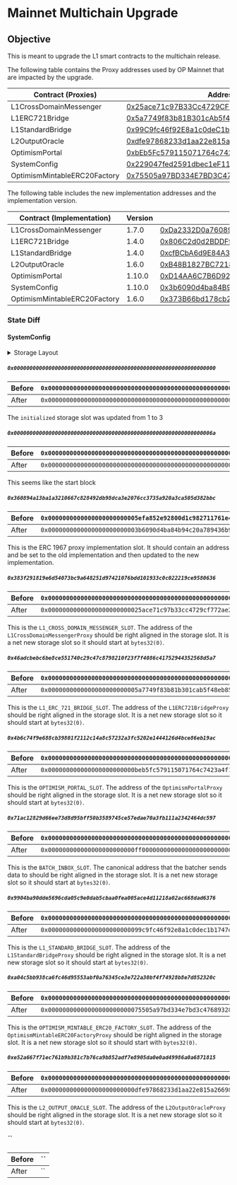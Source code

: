 # Mainnet Multichain Upgrade

## Objective

This is meant to upgrade the L1 smart contracts to the multichain release.

The following table contains the Proxy addresses used by OP Mainnet that are
impacted by the upgrade.

| Contract (Proxies)           | Address                                    |
|------------------------------|--------------------------------------------|
| L1CrossDomainMessenger       | [0x25ace71c97B33Cc4729CF772ae268934F7ab5fA1](https://etherscan.io/address/0x25ace71c97B33Cc4729CF772ae268934F7ab5fA1) |
| L1ERC721Bridge               | [0x5a7749f83b81B301cAb5f48EB8516B986DAef23D](https://etherscan.io/address/0x5a7749f83b81B301cAb5f48EB8516B986DAef23D) |
| L1StandardBridge             | [0x99C9fc46f92E8a1c0deC1b1747d010903E884bE1](https://etherscan.io/address/0x99C9fc46f92E8a1c0deC1b1747d010903E884bE1) |
| L2OutputOracle               | [0xdfe97868233d1aa22e815a266982f2cf17685a27](https://etherscan.io/address/0xdfe97868233d1aa22e815a266982f2cf17685a27) |
| OptimismPortal               | [0xbEb5Fc579115071764c7423A4f12eDde41f106Ed](https://etherscan.io/address/0xbEb5Fc579115071764c7423A4f12eDde41f106Ed) |
| SystemConfig                 | [0x229047fed2591dbec1eF1118d64F7aF3dB9EB290](https://etherscan.io/address/0x229047fed2591dbec1eF1118d64F7aF3dB9EB290) |
| OptimismMintableERC20Factory | [0x75505a97BD334E7BD3C476893285569C4136Fa0F](https://etherscan.io/address/0x75505a97BD334E7BD3C476893285569C4136Fa0F) |


The following table includes the new implementation addresses and the implementation version.

| Contract (Implementation)    | Version | Address                                                                                                               | 
|------------------------------|---------|-----------------------------------------------------------------------------------------------------------------------|
| L1CrossDomainMessenger       | 1.7.0   | [0xDa2332D0a7608919Cd331B1304Cd179129a90495](https://etherscan.io/address/0xDa2332D0a7608919Cd331B1304Cd179129a90495) |
| L1ERC721Bridge               | 1.4.0   | [0x806C2d0d2BDDFf9279CB2A8722F9117f0b0aDE73](https://etherscan.io/address/0x806C2d0d2BDDFf9279CB2A8722F9117f0b0aDE73) |
| L1StandardBridge             | 1.4.0   | [0xcfBCbA6d9E84A3c4FaE0eda9684cE39a09aa2c8A](https://etherscan.io/address/0xcfBCbA6d9E84A3c4FaE0eda9684cE39a09aa2c8A) |
| L2OutputOracle               | 1.6.0   | [0xB48B1827BC7218b1aB7B000b4f0416DF8F14B16A](https://etherscan.io/address/0xB48B1827BC7218b1aB7B000b4f0416DF8F14B16A) |
| OptimismPortal               | 1.10.0  | [0xD14AA6C7B6D92803F3910Ec1DADCCd0757341862](https://etherscan.io/address/0xD14AA6C7B6D92803F3910Ec1DADCCd0757341862) |
| SystemConfig                 | 1.10.0  | [0x3b6090d4ba84B94C20a789436B9010F340AaaC70](https://etherscan.io/address/0x3b6090d4ba84B94C20a789436B9010F340AaaC70) |
| OptimismMintableERC20Factory | 1.6.0   | [0x373B66bd178cb2716D5A9596B1a42Ed39b87A535](https://etherscan.io/address/0x373B66bd178cb2716D5A9596B1a42Ed39b87A535) |

### State Diff

#### SystemConfig

<details>
<summary>Storage Layout</summary>
<br>
```json
{
  "storage": [
    {
      "astId": 29536,
      "contract": "src/L1/SystemConfig.sol:SystemConfig",
      "label": "_initialized",
      "offset": 0,
      "slot": "0",
      "type": "t_uint8"
    },
    {
      "astId": 29539,
      "contract": "src/L1/SystemConfig.sol:SystemConfig",
      "label": "_initializing",
      "offset": 1,
      "slot": "0",
      "type": "t_bool"
    },
    {
      "astId": 31067,
      "contract": "src/L1/SystemConfig.sol:SystemConfig",
      "label": "__gap",
      "offset": 0,
      "slot": "1",
      "type": "t_array(t_uint256)50_storage"
    },
    {
      "astId": 29408,
      "contract": "src/L1/SystemConfig.sol:SystemConfig",
      "label": "_owner",
      "offset": 0,
      "slot": "51",
      "type": "t_address"
    },
    {
      "astId": 29528,
      "contract": "src/L1/SystemConfig.sol:SystemConfig",
      "label": "__gap",
      "offset": 0,
      "slot": "52",
      "type": "t_array(t_uint256)49_storage"
    },
    {
      "astId": 61692,
      "contract": "src/L1/SystemConfig.sol:SystemConfig",
      "label": "overhead",
      "offset": 0,
      "slot": "101",
      "type": "t_uint256"
    },
    {
      "astId": 61695,
      "contract": "src/L1/SystemConfig.sol:SystemConfig",
      "label": "scalar",
      "offset": 0,
      "slot": "102",
      "type": "t_uint256"
    },
    {
      "astId": 61698,
      "contract": "src/L1/SystemConfig.sol:SystemConfig",
      "label": "batcherHash",
      "offset": 0,
      "slot": "103",
      "type": "t_bytes32"
    },
    {
      "astId": 61701,
      "contract": "src/L1/SystemConfig.sol:SystemConfig",
      "label": "gasLimit",
      "offset": 0,
      "slot": "104",
      "type": "t_uint64"
    },
    {
      "astId": 61705,
      "contract": "src/L1/SystemConfig.sol:SystemConfig",
      "label": "_resourceConfig",
      "offset": 0,
      "slot": "105",
      "type": "t_struct(ResourceConfig)61230_storage"
    },
    {
      "astId": 61718,
      "contract": "src/L1/SystemConfig.sol:SystemConfig",
      "label": "startBlock",
      "offset": 0,
      "slot": "106",
      "type": "t_uint256"
    }
  ],
  "types": {
    "t_address": {
      "encoding": "inplace",
      "label": "address",
      "numberOfBytes": "20"
    },
    "t_array(t_uint256)49_storage": {
      "encoding": "inplace",
      "label": "uint256[49]",
      "numberOfBytes": "1568",
      "base": "t_uint256"
    },
    "t_array(t_uint256)50_storage": {
      "encoding": "inplace",
      "label": "uint256[50]",
      "numberOfBytes": "1600",
      "base": "t_uint256"
    },
    "t_bool": {
      "encoding": "inplace",
      "label": "bool",
      "numberOfBytes": "1"
    },
    "t_bytes32": {
      "encoding": "inplace",
      "label": "bytes32",
      "numberOfBytes": "32"
    },
    "t_struct(ResourceConfig)61230_storage": {
      "encoding": "inplace",
      "label": "struct ResourceMetering.ResourceConfig",
      "numberOfBytes": "32",
      "members": [
        {
          "astId": 61219,
          "contract": "src/L1/SystemConfig.sol:SystemConfig",
          "label": "maxResourceLimit",
          "offset": 0,
          "slot": "0",
          "type": "t_uint32"
        },
        {
          "astId": 61221,
          "contract": "src/L1/SystemConfig.sol:SystemConfig",
          "label": "elasticityMultiplier",
          "offset": 4,
          "slot": "0",
          "type": "t_uint8"
        },
        {
          "astId": 61223,
          "contract": "src/L1/SystemConfig.sol:SystemConfig",
          "label": "baseFeeMaxChangeDenominator",
          "offset": 5,
          "slot": "0",
          "type": "t_uint8"
        },
        {
          "astId": 61225,
          "contract": "src/L1/SystemConfig.sol:SystemConfig",
          "label": "minimumBaseFee",
          "offset": 6,
          "slot": "0",
          "type": "t_uint32"
        },
        {
          "astId": 61227,
          "contract": "src/L1/SystemConfig.sol:SystemConfig",
          "label": "systemTxMaxGas",
          "offset": 10,
          "slot": "0",
          "type": "t_uint32"
        },
        {
          "astId": 61229,
          "contract": "src/L1/SystemConfig.sol:SystemConfig",
          "label": "maximumBaseFee",
          "offset": 14,
          "slot": "0",
          "type": "t_uint128"
        }
      ]
    },
    "t_uint128": {
      "encoding": "inplace",
      "label": "uint128",
      "numberOfBytes": "16"
    },
    "t_uint256": {
      "encoding": "inplace",
      "label": "uint256",
      "numberOfBytes": "32"
    },
    "t_uint32": {
      "encoding": "inplace",
      "label": "uint32",
      "numberOfBytes": "4"
    },
    "t_uint64": {
      "encoding": "inplace",
      "label": "uint64",
      "numberOfBytes": "8"
    },
    "t_uint8": {
      "encoding": "inplace",
      "label": "uint8",
      "numberOfBytes": "1"
    }
  }
}
```
</details>

##### `0x0000000000000000000000000000000000000000000000000000000000000000`

| Before | `0x0000000000000000000000000000000000000000000000000000000000000001` |
|--------|----------------------------------------------------------------------|
| After  | `0x0000000000000000000000000000000000000000000000000000000000000003` |

The `initialized` storage slot was updated from 1 to 3

##### `0x000000000000000000000000000000000000000000000000000000000000006a`

| Before | `0x0000000000000000000000000000000000000000000000000000000000000000` |
|--------|----------------------------------------------------------------------|
| After  | `0x0000000000000000000000000000000000000000000000000000000001177f75` |


This seems like the start block



##### `0x360894a13ba1a3210667c828492db98dca3e2076cc3735a920a3ca505d382bbc`

| Before | `0x0000000000000000000000005efa852e92800d1c982711761e45c3fe39a2b6d8` |
|--------|----------------------------------------------------------------------|
| After  | `0x0000000000000000000000003b6090d4ba84b94c20a789436b9010f340aaac70` |

This is the ERC 1967 proxy implementation slot. It should contain an address and
be set to the old implementation and then updated to the new implementation.

##### `0x383f291819e6d54073bc9a648251d97421076bdd101933c0c022219ce9580636`

| Before | `0x0000000000000000000000000000000000000000000000000000000000000000` |
|--------|----------------------------------------------------------------------|
| After  | `0x00000000000000000000000025ace71c97b33cc4729cf772ae268934f7ab5fa1` |

This is the `L1_CROSS_DOMAIN_MESSENGER_SLOT`. The address of the `L1CrossDomainMessengerProxy`
should be right aligned in the storage slot. It is a net new storage slot so it should
start at `bytes32(0)`.

##### `0x46adcbebc6be8ce551740c29c47c8798210f23f7f4086c41752944352568d5a7`

| Before | `0x0000000000000000000000000000000000000000000000000000000000000000` |
|--------|----------------------------------------------------------------------|
| After  | `0x0000000000000000000000005a7749f83b81b301cab5f48eb8516b986daef23d` |

This is the `L1_ERC_721_BRIDGE_SLOT`. The address of the `L1ERC721BridgeProxy` should be right
aligned in the storage slot. It is a net new storage slot so it should start at `bytes32(0)`.

##### `0x4b6c74f9e688cb39801f2112c14a8c57232a3fc5202e1444126d4bce86eb19ac`

| Before | `0x0000000000000000000000000000000000000000000000000000000000000000` |
|--------|----------------------------------------------------------------------|
| After  | `0x000000000000000000000000beb5fc579115071764c7423a4f12edde41f106ed` |

This is the `OPTIMISM_PORTAL_SLOT`. The address of the `OptimismPortalProxy` should be right
aligned in the storage slot. It is a net new storage slot so it should start at `bytes32(0)`.

##### `0x71ac12829d66ee73d8d95bff50b3589745ce57edae70a3fb111a2342464dc597`

| Before | `0x0000000000000000000000000000000000000000000000000000000000000000` |
|--------|----------------------------------------------------------------------|
| After  | `0x000000000000000000000000ff00000000000000000000000000000000000010` |

This is the `BATCH_INBOX_SLOT`. The canonical address that the batcher sends data to
should be right aligned in the storage slot. It is a net new storage slot so it should
start at `bytes32(0)`.

##### `0x9904ba90dde5696cda05c9e0dab5cbaa0fea005ace4d11218a02ac668dad6376`

| Before | `0x0000000000000000000000000000000000000000000000000000000000000000` |
|--------|----------------------------------------------------------------------|
| After  | `0x00000000000000000000000099c9fc46f92e8a1c0dec1b1747d010903e884be1` |

This is the `L1_STANDARD_BRIDGE_SLOT`. The address of the `L1StandardBridgeProxy` should be
right aligned in the storage slot. It is a net new storage slot so it should start at
`bytes32(0)`.

##### `0xa04c5bb938ca6fc46d95553abf0a76345ce3e722a30bf4f74928b8e7d852320c`

| Before | `0x0000000000000000000000000000000000000000000000000000000000000000` |
|--------|----------------------------------------------------------------------|
| After  | `0x00000000000000000000000075505a97bd334e7bd3c476893285569c4136fa0f` |

This is the `OPTIMISM_MINTABLE_ERC20_FACTORY_SLOT`. The address of the `OptimismMintableERC20FactoryProxy`
should be right aligned in the storage slot. It is a net new storage slot so it should start
with `bytes32(0)`.

##### `0xe52a667f71ec761b9b381c7b76ca9b852adf7e8905da0e0ad49986a0a6871815`

| Before | `0x0000000000000000000000000000000000000000000000000000000000000000` |
|--------|----------------------------------------------------------------------|
| After  | `0x000000000000000000000000dfe97868233d1aa22e815a266982f2cf17685a27` |

This is the `L2_OUTPUT_ORACLE_SLOT`. The address of the `L2OutputOracleProxy` should be
right aligned in the storage slot. It is a net new storage slot so it should start at
`bytes32(0)`.



##### ``

| Before | `` |
|--------|----------------------------------------------------------------------|
| After  | `` |
